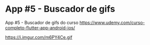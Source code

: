 # App #5 - Buscador de gifs

App #5 - Buscador de gifs do curso https://www.udemy.com/curso-completo-flutter-app-android-ios/

https://i.imgur.com/m6PY4Ce.gif

